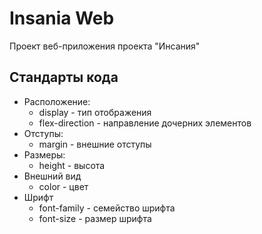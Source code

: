 # Insania Web
Проект веб-приложения проекта "Инсания"

## Стандарты кода
* Расположение:
	* display - тип отображения
	* flex-direction - направление дочерних элементов
* Отступы:
	* margin - внешние отступы
* Размеры:
	* height - высота
* Внешний вид
	* color - цвет 
* Шрифт
	* font-family - семейство шрифта
	* font-size - размер шрифта